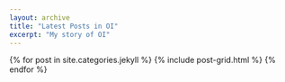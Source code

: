 ```yaml
---
layout: archive
title: "Latest Posts in OI"
excerpt: "My story of OI"
---
```


<div class="tiles">
{% for post in site.categories.jekyll %}
	{% include post-grid.html %}
{% endfor %}
</div><!-- /.tiles -->